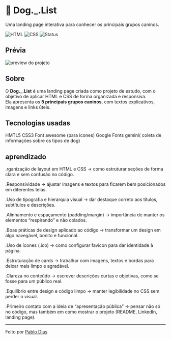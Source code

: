 # 🐶 Dog._.List
Uma landing page interativa para conhecer os principais grupos caninos.

![HTML](https://img.shields.io/badge/HTML-5-orange?logo=html5)
![CSS](https://img.shields.io/badge/CSS-3-blue?logo=css3)
![Status](https://img.shields.io/badge/status-finalizado-brightgreen)

## Prévia
![preview do projeto](  <img width="1524" height="787" alt="image" src="https://github.com/user-attachments/assets/687b6ae1-ad00-46eb-b749-50e401c8d293" />
)

## Sobre

O **Dog._.List** é uma landing page criada como projeto de estudo, 
com o objetivo de aplicar HTML e CSS de forma organizada e responsiva.  
Ela apresenta os **5 principais grupos caninos**, com textos explicativos, imagens e links úteis.

## Tecnologias usadas 
HMTL5
CSS3
Font awesome (para icones)
Google Fonts
gemini( coleta de informações sobre os tipos de dog)

## aprendizado

.rganização de layout em HTML e CSS → como estruturar seções de forma clara e sem confusão no código.

.Responsividade → ajustar imagens e textos para ficarem bem posicionados em diferentes telas.

.Uso de tipografia e hierarquia visual → dar destaque correto aos títulos, subtítulos e descrições.

.Alinhamento e espaçamento (padding/margin) → importância de manter os elementos “respirando” e não colados.

.Boas práticas de design aplicado ao código → transformar um design em algo navegável, bonito e funcional.

.Uso de ícones (.ico) → como configurar favicon para dar identidade à página.

.Estruturação de cards → trabalhar com imagens, textos e bordas para deixar mais limpo e agradável.

.Clareza no conteúdo → escrever descrições curtas e objetivas, como se fosse para um público real.

.Equilíbrio entre design e código limpo → manter legibilidade no CSS sem perder o visual.

.Primeiro contato com a ideia de “apresentação pública” → pensar não só no código, mas também em como mostrar o projeto (README, LinkedIn, landing page).


---
Feito  por [Pablo Dias](www.linkedin.com/in/pablo-dias-a5bb9a32a)
